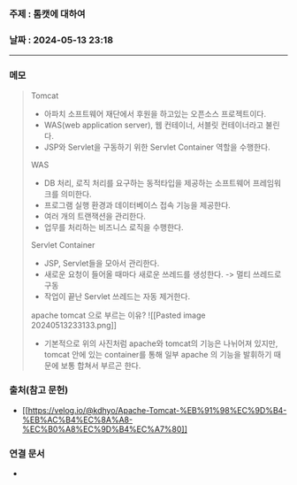 ### 주제 : 톰캣에 대하여

### 날짜 : 2024-05-13 23:18
----
### 메모
> Tomcat
> 	- 아파치 소프트웨어 재단에서 후원을 하고있는 오픈소스 프로젝트이다.
> 	- WAS(web application server), 웹 컨테이너, 서블릿 컨테이너라고 불린다.
> 	- JSP와 Servlet을 구동하기 위한 Servlet Container 역할을 수행한다.
> 
> WAS
> 	- DB 처리, 로직 처리를 요구하는 동적타입을 제공하는 소프트웨어 프레임워크를 의미한다.
> 	- 프로그램 실행 환경과 데이터베이스 접속 기능을 제공한다.
> 	- 여러 개의 트랜잭션을 관리한다.
> 	- 업무를 처리하는 비즈니스 로직을 수행한다.
> 
> Servlet Container
> 	- JSP, Servlet들을 모아서 관리한다.
> 	- 새로운 요청이 들어올 때마다 새로운 쓰레드를 생성한다. -> 멀티 쓰레드로 구동
> 	- 작업이 끝난 Servlet 쓰레드는 자동 제거한다.
> 
> apache tomcat 으로 부르는 이유?
> 	![[Pasted image 20240513233133.png]]
> 	- 기본적으로 위의 사진처럼 apache와 tomcat의 기능은 나뉘어져 있지만, tomcat 안에 있는 container를 통해 일부 apache
> 		의 기능을 발휘하기 때문에 보통 합쳐서 부르곤 한다.

### 출처(참고 문헌)
- [[https://velog.io/@kdhyo/Apache-Tomcat-%EB%91%98%EC%9D%B4-%EB%AC%B4%EC%8A%A8-%EC%B0%A8%EC%9D%B4%EC%A7%80]]

### 연결 문서
-
